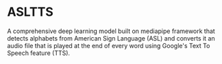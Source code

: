 # ASLTTS
A comprehensive deep learning model built on mediapipe framework that detects alphabets from American Sign Language (ASL) and converts it an audio file that is played at the end of every word using Google's Text To Speech feature (TTS).

